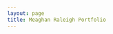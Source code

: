 ```yaml
---
layout: page
title: Meaghan Raleigh Portfolio
---
```


[logo]: https://meaghanraleigh.github.io/meaghanportfolio/assets/images/Meaghan.png
